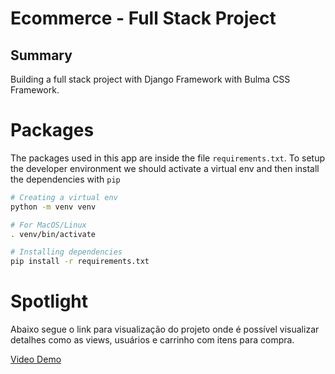 # Ecommerce - Full Stack Project

## Summary

Building a full stack project with Django Framework with Bulma CSS Framework.

# Packages

The packages used in this app are inside the file `requirements.txt`. To setup the developer environment we should activate a virtual env and then install the dependencies with `pip`

```bash
# Creating a virtual env
python -m venv venv

# For MacOS/Linux
. venv/bin/activate

# Installing dependencies
pip install -r requirements.txt
```

# Spotlight

Abaixo segue o link para visualização do projeto onde é possível visualizar detalhes como as views, usuários e carrinho com itens para compra.

[Video Demo](https://drive.google.com/file/d/1lCBdgeEzTduC-mab-8pHMvQz1b2czU4d/view?usp=drive_link)
